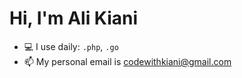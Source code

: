 # Hi, I'm Ali Kiani
- :computer: I use daily: `.php`, `.go`
- :mailbox: My personal email is codewithkiani@gmail.com
